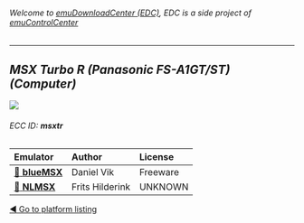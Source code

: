 ###### Welcome to [emuDownloadCenter (EDC)](https://github.com/PhoenixInteractiveNL/emuDownloadCenter/wiki/), EDC is a side project of [emuControlCenter](https://github.com/PhoenixInteractiveNL/emuControlCenter/wiki/)
***
## _MSX Turbo R (Panasonic FS-A1GT/ST) (Computer)_
![](https://raw.githubusercontent.com/wiki/PhoenixInteractiveNL/emuDownloadCenter/images_platform/ecc_msxtr_teaser.png)
###### ECC ID: **msxtr**

| Emulator   | Author      | License     |
|:-----------|:------------|:------------|
| [:file_folder: **blueMSX**](https://github.com/PhoenixInteractiveNL/emuDownloadCenter/wiki/Emulator-bluemsx#menu) | Daniel Vik | Freeware |
| [:file_folder: **NLMSX**](https://github.com/PhoenixInteractiveNL/emuDownloadCenter/wiki/Emulator-nlmsx#menu) | Frits Hilderink | UNKNOWN |

[:arrow_backward: Go to platform listing](https://github.com/PhoenixInteractiveNL/emuDownloadCenter/wiki/EDC-Platform-List)
